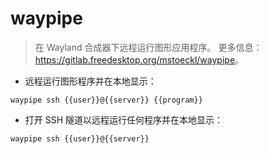 # waypipe

> 在 Wayland 合成器下远程运行图形应用程序。
> 更多信息：<https://gitlab.freedesktop.org/mstoeckl/waypipe>。

- 远程运行图形程序并在本地显示：

`waypipe ssh {{user}}@{{server}} {{program}}`

- 打开 SSH 隧道以远程运行任何程序并在本地显示：

`waypipe ssh {{user}}@{{server}}`